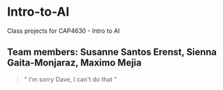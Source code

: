 # Intro-to-AI
Class projects for CAP4630 - Intro to AI
## Team members: Susanne Santos Erenst, Sienna Gaita-Monjaraz, Maximo Mejia
> " I'm sorry Dave, I can't do that "

